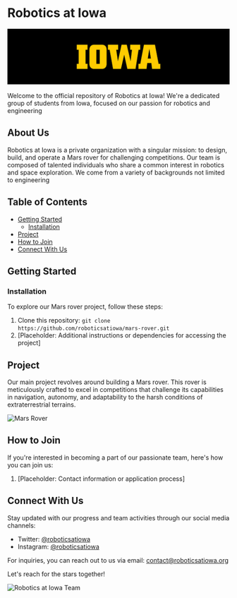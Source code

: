 # Robotics at Iowa
![Banner](https://github.com/roboticsatiowa/.github/blob/main/profile/IowaBanner.jpg)

Welcome to the official repository of Robotics at Iowa! We're a dedicated group of students from Iowa, focused on our passion for robotics and engineering

## About Us

Robotics at Iowa is a private organization with a singular mission: to design, build, and operate a Mars rover for challenging competitions. Our team is composed of talented individuals who share a common interest in robotics and space exploration. We come from a variety of backgrounds not limited to engineering

## Table of Contents

- [Getting Started](#getting-started)
  - [Installation](#installation)
- [Project](#project)
- [How to Join](#how-to-join)
- [Connect With Us](#connect-with-us)

## Getting Started

### Installation

To explore our Mars rover project, follow these steps:

1. Clone this repository: `git clone https://github.com/roboticsatiowa/mars-rover.git`
2. [Placeholder: Additional instructions or dependencies for accessing the project]

## Project

Our main project revolves around building a Mars rover. This rover is meticulously crafted to excel in competitions that challenge its capabilities in navigation, autonomy, and adaptability to the harsh conditions of extraterrestrial terrains.

![Mars Rover](placeholder_mars_rover_image_link)

## How to Join

If you're interested in becoming a part of our passionate team, here's how you can join us:

1. [Placeholder: Contact information or application process]

## Connect With Us

Stay updated with our progress and team activities through our social media channels:

- Twitter: [@roboticsatiowa](https://twitter.com/roboticsatiowa)
- Instagram: [@roboticsatiowa](https://www.instagram.com/roboticsatiowa)

For inquiries, you can reach out to us via email: [contact@roboticsatiowa.org](mailto:contact@roboticsatiowa.org)

Let's reach for the stars together!

![Robotics at Iowa Team](placeholder_team_image_link)
